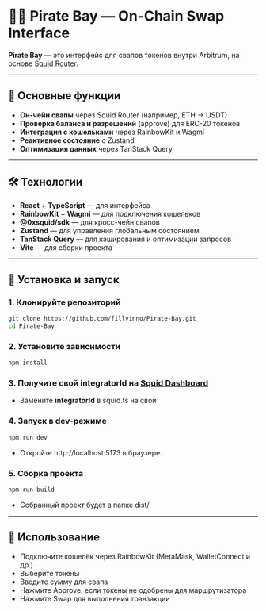# 🏴‍☠️ Pirate Bay — On-Chain Swap Interface

**Pirate Bay** — это интерфейс для свапов токенов внутри Arbitrum, на основе [Squid Router](https://www.squidrouter.com/).

---

## 🧭 Основные функции
- **Он-чейн свапы** через Squid Router (например, ETH → USDT)
- **Проверка баланса и разрешений** (approve) для ERC-20 токенов
- **Интеграция с кошельками** через RainbowKit и Wagmi
- **Реактивное состояние** с Zustand
- **Оптимизация данных** через TanStack Query

---

## 🛠 Технологии
- **React** + **TypeScript** — для интерфейса
- **RainbowKit** + **Wagmi** — для подключения кошельков
- **@0xsquid/sdk** — для кросс-чейн свапов
- **Zustand** — для управления глобальным состоянием
- **TanStack Query** — для кэширования и оптимизации запросов
- **Vite** — для сборки проекта

---

## 🔧 Установка и запуск

### 1. Клонируйте репозиторий
```bash
git clone https://github.com/fillvinno/Pirate-Bay.git
cd Pirate-Bay
```
### 2. Установите зависимости
```bash
npm install
```

### 3. Получите свой integratorId на [Squid Dashboard](https://squidrouter.typeform.com/integrator-id)
- Замените **integratorId** в squid.ts на свой

### 4. Запуск в dev-режиме
```bash
npm run dev
```

- Откройте http://localhost:5173 в браузере.

### 5. Сборка проекта
```bash
npm run build
```
- Собранный проект будет в папке dist/

---

## 🧪 Использование

- Подключите кошелёк через RainbowKit (MetaMask, WalletConnect и др.)
- Выберите токены
- Введите сумму для свапа
- Нажмите Approve, если токены не одобрены для маршрутизатора
- Нажмите Swap для выполнения транзакции